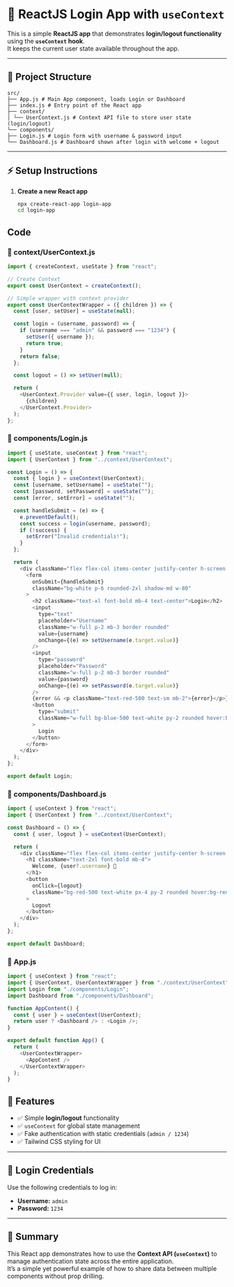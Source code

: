 # 🚀 ReactJS Login App with `useContext`

This is a simple **ReactJS app** that demonstrates **login/logout functionality** using the **`useContext` hook**.  
It keeps the current user state available throughout the app.

---

## 📂 Project Structure
```
src/
├── App.js # Main App component, loads Login or Dashboard
├── index.js # Entry point of the React app
├── context/
│ └── UserContext.js # Context API file to store user state (login/logout)
└── components/
├── Login.js # Login form with username & password input
└── Dashboard.js # Dashboard shown after login with welcome + logout
```

---

## ⚡ Setup Instructions

1. **Create a new React app**
   ```bash
   npx create-react-app login-app
   cd login-app
## Code
### 📌 context/UserContext.js

```javascript
import { createContext, useState } from "react";

// Create Context
export const UserContext = createContext();

// Simple wrapper with context provider
export const UserContextWrapper = ({ children }) => {
  const [user, setUser] = useState(null);

  const login = (username, password) => {
    if (username === "admin" && password === "1234") {
      setUser({ username });
      return true;
    }
    return false;
  };

  const logout = () => setUser(null);

  return (
    <UserContext.Provider value={{ user, login, logout }}>
      {children}
    </UserContext.Provider>
  );
};
```
### 📌 components/Login.js

```javascript
import { useState, useContext } from "react";
import { UserContext } from "../context/UserContext";

const Login = () => {
  const { login } = useContext(UserContext);
  const [username, setUsername] = useState("");
  const [password, setPassword] = useState("");
  const [error, setError] = useState("");

  const handleSubmit = (e) => {
    e.preventDefault();
    const success = login(username, password);
    if (!success) {
      setError("Invalid credentials!");
    }
  };

  return (
    <div className="flex flex-col items-center justify-center h-screen bg-gray-100">
      <form
        onSubmit={handleSubmit}
        className="bg-white p-6 rounded-2xl shadow-md w-80"
      >
        <h2 className="text-xl font-bold mb-4 text-center">Login</h2>
        <input
          type="text"
          placeholder="Username"
          className="w-full p-2 mb-3 border rounded"
          value={username}
          onChange={(e) => setUsername(e.target.value)}
        />
        <input
          type="password"
          placeholder="Password"
          className="w-full p-2 mb-3 border rounded"
          value={password}
          onChange={(e) => setPassword(e.target.value)}
        />
        {error && <p className="text-red-500 text-sm mb-2">{error}</p>}
        <button
          type="submit"
          className="w-full bg-blue-500 text-white py-2 rounded hover:bg-blue-600"
        >
          Login
        </button>
      </form>
    </div>
  );
};

export default Login;
```

### 📌 components/Dashboard.js

```javascript
import { useContext } from "react";
import { UserContext } from "../context/UserContext";

const Dashboard = () => {
  const { user, logout } = useContext(UserContext);

  return (
    <div className="flex flex-col items-center justify-center h-screen bg-green-100">
      <h1 className="text-2xl font-bold mb-4">
        Welcome, {user?.username} 🎉
      </h1>
      <button
        onClick={logout}
        className="bg-red-500 text-white px-4 py-2 rounded hover:bg-red-600"
      >
        Logout
      </button>
    </div>
  );
};

export default Dashboard;
```

### 📌 App.js

```javascript
import { useContext } from "react";
import { UserContext, UserContextWrapper } from "./context/UserContext";
import Login from "./components/Login";
import Dashboard from "./components/Dashboard";

function AppContent() {
  const { user } = useContext(UserContext);
  return user ? <Dashboard /> : <Login />;
}

export default function App() {
  return (
    <UserContextWrapper>
      <AppContent />
    </UserContextWrapper>
  );
}
```
## 🎯 Features

- ✅ Simple **login/logout** functionality  
- ✅ `useContext` for global state management  
- ✅ Fake authentication with static credentials (`admin / 1234`)  
- ✅ Tailwind CSS styling for UI  

---

## 📌 Login Credentials

Use the following credentials to log in:

- **Username:** `admin`  
- **Password:** `1234`  

---

## 📖 Summary

This React app demonstrates how to use the **Context API (`useContext`)** to manage authentication state across the entire application.  
It’s a simple yet powerful example of how to share data between multiple components without prop drilling.  

